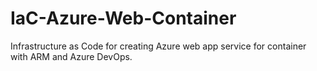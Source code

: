 # IaC-Azure-Web-Container
Infrastructure as Code for creating Azure web app service for container with ARM and Azure DevOps.
